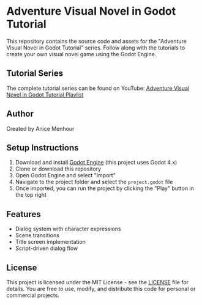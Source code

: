 # Adventure Visual Novel in Godot Tutorial

This repository contains the source code and assets for the "Adventure Visual Novel in Godot Tutorial" series. Follow along with the tutorials to create your own visual novel game using the Godot Engine.

## Tutorial Series

The complete tutorial series can be found on YouTube:
[Adventure Visual Novel in Godot Tutorial Playlist](https://www.youtube.com/playlist?list=PLaFybI1jC01VcNlX0HJTaAZo3iHKdH2dD)

## Author

Created by Anice Menhour

## Setup Instructions

1. Download and install [Godot Engine](https://godotengine.org/download) (this project uses Godot 4.x)
2. Clone or download this repository
3. Open Godot Engine and select "Import"
4. Navigate to the project folder and select the `project.godot` file
5. Once imported, you can run the project by clicking the "Play" button in the top right

## Features

- Dialog system with character expressions
- Scene transitions
- Title screen implementation
- Script-driven dialog flow

## License

This project is licensed under the MIT License - see the [LICENSE](LICENSE) file for details. You are free to use, modify, and distribute this code for personal or commercial projects.

